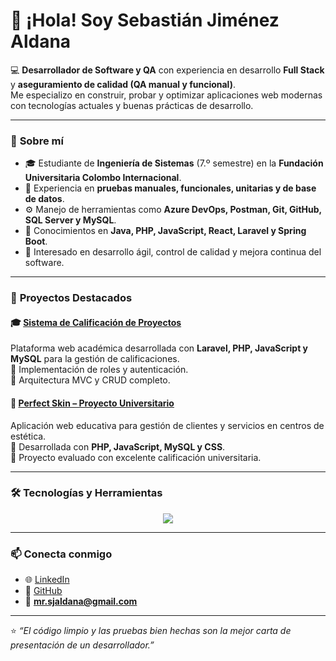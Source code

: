 # 👋 ¡Hola! Soy **Sebastián Jiménez Aldana**

💻 **Desarrollador de Software y QA** con experiencia en desarrollo **Full Stack** y **aseguramiento de calidad (QA manual y funcional)**.  
Me especializo en construir, probar y optimizar aplicaciones web modernas con tecnologías actuales y buenas prácticas de desarrollo.

---

### 🚀 **Sobre mí**
- 🎓 Estudiante de **Ingeniería de Sistemas** (7.º semestre) en la **Fundación Universitaria Colombo Internacional**.  
- 💼 Experiencia en **pruebas manuales, funcionales, unitarias y de base de datos**.  
- ⚙️ Manejo de herramientas como **Azure DevOps, Postman, Git, GitHub, SQL Server y MySQL**.  
- 🧠 Conocimientos en **Java, PHP, JavaScript, React, Laravel y Spring Boot**.  
- 💬 Interesado en desarrollo ágil, control de calidad y mejora continua del software.  

---

### 🧩 **Proyectos Destacados**

#### 🎓 [Sistema de Calificación de Proyectos](https://github.com/SebastianJimenezAl99/Crud_ProyectoGrado)
Plataforma web académica desarrollada con **Laravel, PHP, JavaScript y MySQL** para la gestión de calificaciones.  
🔹 Implementación de roles y autenticación.  
🔹 Arquitectura MVC y CRUD completo.  

#### 💄 [Perfect Skin – Proyecto Universitario](https://youtu.be/A0VI-GjjwRs)
Aplicación web educativa para gestión de clientes y servicios en centros de estética.  
🔹 Desarrollada con **PHP, JavaScript, MySQL y CSS**.  
🔹 Proyecto evaluado con excelente calificación universitaria.  

---

### 🛠️ **Tecnologías y Herramientas**
<p align="center">
  <img src="https://skillicons.dev/icons?i=java,php,js,react,laravel,html,css,mysql,git,github,vscode" />
</p>

---

### 📫 **Conecta conmigo**
- 🌐 [LinkedIn](https://www.linkedin.com/in/sebastianjimenezal99)
- 💼 [GitHub](https://github.com/SebastianJimenezAl99)
- 📧 **mr.sjaldana@gmail.com**

---

⭐ *“El código limpio y las pruebas bien hechas son la mejor carta de presentación de un desarrollador.”*
